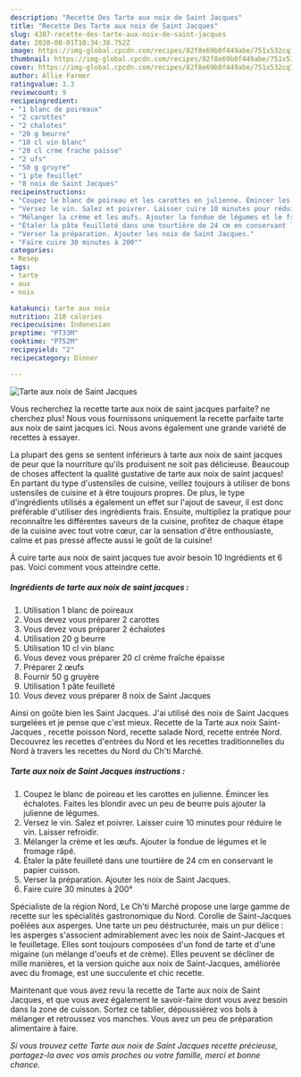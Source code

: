 ```yaml
---
description: "Recette Des Tarte aux noix de Saint Jacques"
title: "Recette Des Tarte aux noix de Saint Jacques"
slug: 4387-recette-des-tarte-aux-noix-de-saint-jacques
date: 2020-08-01T10:34:38.752Z
image: https://img-global.cpcdn.com/recipes/82f8e69b0f449abe/751x532cq70/tarte-aux-noix-de-saint-jacques-photo-principale-de-la-recette.jpg
thumbnail: https://img-global.cpcdn.com/recipes/82f8e69b0f449abe/751x532cq70/tarte-aux-noix-de-saint-jacques-photo-principale-de-la-recette.jpg
cover: https://img-global.cpcdn.com/recipes/82f8e69b0f449abe/751x532cq70/tarte-aux-noix-de-saint-jacques-photo-principale-de-la-recette.jpg
author: Allie Farmer
ratingvalue: 3.3
reviewcount: 9
recipeingredient:
- "1 blanc de poireaux"
- "2 carottes"
- "2 chalotes"
- "20 g beurre"
- "10 cl vin blanc"
- "20 cl crme frache paisse"
- "2 ufs"
- "50 g gruyre"
- "1 pte feuillet"
- "8 noix de Saint Jacques"
recipeinstructions:
- "Coupez le blanc de poireau et les carottes en julienne. Émincer les échalotes. Faites les blondir avec un peu de beurre puis ajouter la julienne de légumes."
- "Versez le vin. Salez et poivrer. Laisser cuire 10 minutes pour réduire le vin. Laisser refroidir."
- "Mélanger la crème et les œufs. Ajouter la fondue de légumes et le fromage râpé."
- "Étaler la pâte feuilleté dans une tourtière de 24 cm en conservant le papier cuisson."
- "Verser la préparation. Ajouter les noix de Saint Jacques."
- "Faire cuire 30 minutes à 200°"
categories:
- Resep
tags:
- tarte
- aux
- noix

katakunci: tarte aux noix 
nutrition: 210 calories
recipecuisine: Indonesian
preptime: "PT33M"
cooktime: "PT52M"
recipeyield: "2"
recipecategory: Dinner

---
```



![Tarte aux noix de Saint Jacques](https://img-global.cpcdn.com/recipes/82f8e69b0f449abe/751x532cq70/tarte-aux-noix-de-saint-jacques-photo-principale-de-la-recette.jpg)

Vous recherchez la recette tarte aux noix de saint jacques parfaite? ne cherchez plus! Nous vous fournissons uniquement la recette parfaite tarte aux noix de saint jacques ici. Nous avons également une grande variété de recettes à essayer.

La plupart des gens se sentent inférieurs à tarte aux noix de saint jacques de peur que la nourriture qu'ils produisent ne soit pas délicieuse. Beaucoup de choses affectent la qualité gustative de tarte aux noix de saint jacques! En partant du type d'ustensiles de cuisine, veillez toujours à utiliser de bons ustensiles de cuisine et à être toujours propres. De plus, le type d'ingrédients utilisés a également un effet sur l'ajout de saveur, il est donc préférable d'utiliser des ingrédients frais. Ensuite, multipliez la pratique pour reconnaître les différentes saveurs de la cuisine, profitez de chaque étape de la cuisine avec tout votre cœur, car la sensation d'être enthousiaste, calme et pas pressé affecte aussi le goût de la cuisine!

<!--inarticleads1-->

À cuire tarte aux noix de saint jacques tue avoir besoin 10 Ingrédients et 6 pas. Voici comment vous atteindre cette.

##### Ingrédients de tarte aux noix de saint jacques :

1. Utilisation 1 blanc de poireaux
1. Vous devez vous préparer 2 carottes
1. Vous devez vous préparer 2 échalotes
1. Utilisation 20 g beurre
1. Utilisation 10 cl vin blanc
1. Vous devez vous préparer 20 cl crème fraîche épaisse
1. Préparer 2 œufs
1. Fournir 50 g gruyère
1. Utilisation 1 pâte feuilleté
1. Vous devez vous préparer 8 noix de Saint Jacques


Ainsi on goûte bien les Saint Jacques. J&#39;ai utilisé des noix de Saint Jacques surgelées et je pense que c&#39;est mieux. Recette de la Tarte aux noix Saint-Jacques , recette poisson Nord, recette salade Nord, recette entrée Nord. Decouvrez les recettes d&#39;entrées du Nord et les recettes traditionnelles du Nord à travers les recettes du Nord du Ch&#39;ti Marché. 

<!--inarticleads2-->

##### Tarte aux noix de Saint Jacques instructions :

1. Coupez le blanc de poireau et les carottes en julienne. Émincer les échalotes. Faites les blondir avec un peu de beurre puis ajouter la julienne de légumes.
1. Versez le vin. Salez et poivrer. Laisser cuire 10 minutes pour réduire le vin. Laisser refroidir.
1. Mélanger la crème et les œufs. Ajouter la fondue de légumes et le fromage râpé.
1. Étaler la pâte feuilleté dans une tourtière de 24 cm en conservant le papier cuisson.
1. Verser la préparation. Ajouter les noix de Saint Jacques.
1. Faire cuire 30 minutes à 200°


Spécialiste de la région Nord, Le Ch&#39;ti Marché propose une large gamme de recette sur les spécialités gastronomique du Nord. Corolle de Saint-Jacques poêlées aux asperges. Une tarte un peu déstructurée, mais un pur délice : les asperges s&#39;associent admirablement avec les noix de Saint-Jacques et le feuilletage. Elles sont toujours composées d&#39;un fond de tarte et d&#39;une migaine (un mélange d&#39;oeufs et de crème). Elles peuvent se décliner de mille manières, et la version quiche aux noix de Saint-Jacques, améliorée avec du fromage, est une succulente et chic recette. 

<!--inarticleads1-->

<p>
Maintenant que vous avez revu la recette de Tarte aux noix de Saint Jacques, et que vous avez également le savoir-faire dont vous avez besoin dans la zone de cuisson. Sortez ce tablier, dépoussiérez vos bols à mélanger et retroussez vos manches. Vous avez un peu de préparation alimentaire à faire.
</p>

<p>
<i>Si vous trouvez cette Tarte aux noix de Saint Jacques recette précieuse, partagez-la avec vos amis proches ou votre famille, merci et bonne chance.</i>
</p>
